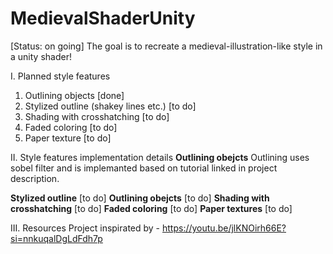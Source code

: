 # MedievalShaderUnity
[Status: on going] The goal is to recreate a medieval-illustration-like style in a unity shader!

I. Planned style features
  1. Outlining objects [done]
  2. Stylized outline (shakey lines etc.) [to do]
  3. Shading with crosshatching [to do]
  4. Faded coloring [to do]
  5. Paper texture [to do]

II. Style features implementation details
**Outlining obejcts**
Outlining uses sobel filter and is implemanted based on tutorial linked in project description.

**Stylized outline**
[to do]
**Outlining obejcts**
[to do]
**Shading with crosshatching**
[to do]
**Faded coloring**
[to do]
**Paper textures**
[to do]

III. Resources
Project inspirated by - https://youtu.be/jlKNOirh66E?si=nnkuqalDgLdFdh7p
